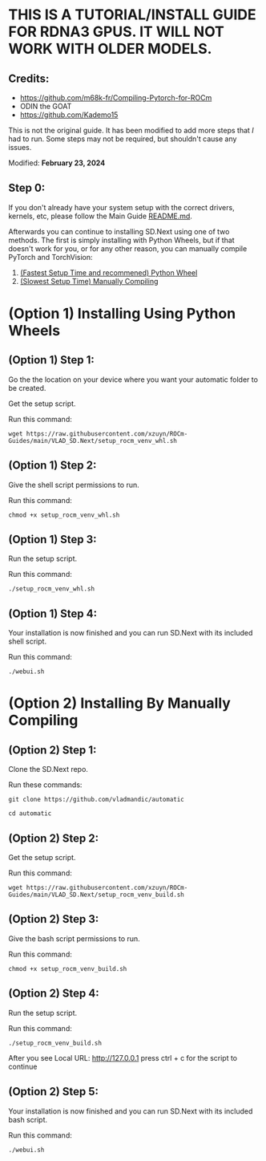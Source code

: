 # THIS IS A TUTORIAL/INSTALL GUIDE FOR RDNA3 GPUS. IT WILL NOT WORK WITH OLDER MODELS.
## Credits:
- https://github.com/m68k-fr/Compiling-Pytorch-for-ROCm
- ODIN the GOAT
- https://github.com/Kademo15

This is not the original guide. It has been modified to add more steps that *I* had to run. Some steps may not be required, but shouldn't cause any issues.

Modified: **February 23, 2024**

## Step 0:
If you don't already have your system setup with the correct drivers, kernels, etc, please follow the Main Guide [README.md](..).

Afterwards you can continue to installing SD.Next using one of two methods. The first is simply installing with Python Wheels, but if that doesn't work for you, or for any other reason, you can manually compile PyTorch and TorchVision:

1. [(Fastest Setup Time and recommened) Python Wheel](#option-1-installing-using-python-wheels)
2. [(Slowest Setup Time) Manually Compiling](#option-2-installing-by-manually-compiling)

# (Option 1) Installing Using Python Wheels

## (Option 1) Step 1:
Go the the location on your device where you want your automatic folder to be created.

Get the setup script.

Run this command:

`wget https://raw.githubusercontent.com/xzuyn/ROCm-Guides/main/VLAD_SD.Next/setup_rocm_venv_whl.sh`

## (Option 1) Step 2:
Give the shell script permissions to run.

Run this command:

`chmod +x setup_rocm_venv_whl.sh`

## (Option 1) Step 3:
Run the setup script.

Run this command:

`./setup_rocm_venv_whl.sh`

## (Option 1) Step 4:
Your installation is now finished and you can run SD.Next with its included shell script.

Run this command:

`./webui.sh`

# (Option 2) Installing By Manually Compiling

## (Option 2) Step 1:
Clone the SD.Next repo.

Run these commands:

`git clone https://github.com/vladmandic/automatic`

`cd automatic`

## (Option 2) Step 2:
Get the setup script.

Run this command:

`wget https://raw.githubusercontent.com/xzuyn/ROCm-Guides/main/VLAD_SD.Next/setup_rocm_venv_build.sh`

## (Option 2) Step 3:
Give the bash script permissions to run.

Run this command:

`chmod +x setup_rocm_venv_build.sh`

## (Option 2) Step 4:
Run the setup script.

Run this command:

`./setup_rocm_venv_build.sh`

After you see Local URL: http://127.0.0.1 press ctrl + c for the script to continue

## (Option 2) Step 5:
Your installation is now finished and you can run SD.Next with its included bash script.

Run this command:

`./webui.sh`
